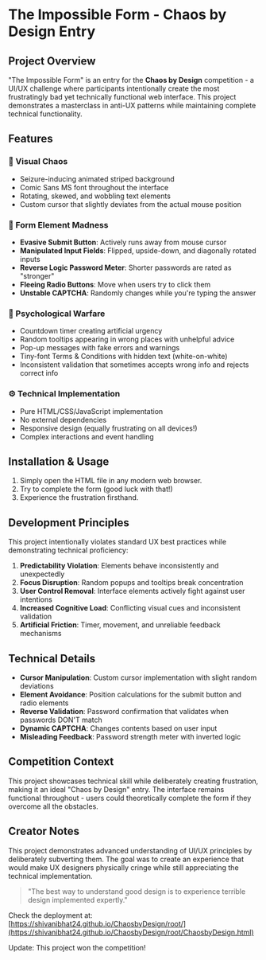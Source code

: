 # The Impossible Form - Chaos by Design Entry

## Project Overview

"The Impossible Form" is an entry for the **Chaos by Design** competition - a UI/UX challenge where participants intentionally create the most frustratingly bad yet technically functional web interface. This project demonstrates a masterclass in anti-UX patterns while maintaining complete technical functionality.

## Features

### 🎨 Visual Chaos
- Seizure-inducing animated striped background
- Comic Sans MS font throughout the interface
- Rotating, skewed, and wobbling text elements
- Custom cursor that slightly deviates from the actual mouse position

### 📝 Form Element Madness
- **Evasive Submit Button**: Actively runs away from mouse cursor
- **Manipulated Input Fields**: Flipped, upside-down, and diagonally rotated inputs
- **Reverse Logic Password Meter**: Shorter passwords are rated as "stronger"
- **Fleeing Radio Buttons**: Move when users try to click them
- **Unstable CAPTCHA**: Randomly changes while you're typing the answer

### 🧠 Psychological Warfare
- Countdown timer creating artificial urgency
- Random tooltips appearing in wrong places with unhelpful advice
- Pop-up messages with fake errors and warnings
- Tiny-font Terms & Conditions with hidden text (white-on-white)
- Inconsistent validation that sometimes accepts wrong info and rejects correct info

### ⚙️ Technical Implementation
- Pure HTML/CSS/JavaScript implementation
- No external dependencies
- Responsive design (equally frustrating on all devices!)
- Complex interactions and event handling

## Installation & Usage

1. Simply open the HTML file in any modern web browser.
2. Try to complete the form (good luck with that!)
3. Experience the frustration firsthand.

## Development Principles

This project intentionally violates standard UX best practices while demonstrating technical proficiency:

1. **Predictability Violation**: Elements behave inconsistently and unexpectedly
2. **Focus Disruption**: Random popups and tooltips break concentration
3. **User Control Removal**: Interface elements actively fight against user intentions
4. **Increased Cognitive Load**: Conflicting visual cues and inconsistent validation
5. **Artificial Friction**: Timer, movement, and unreliable feedback mechanisms

## Technical Details

- **Cursor Manipulation**: Custom cursor implementation with slight random deviations
- **Element Avoidance**: Position calculations for the submit button and radio elements
- **Reverse Validation**: Password confirmation that validates when passwords DON'T match
- **Dynamic CAPTCHA**: Changes contents based on user input
- **Misleading Feedback**: Password strength meter with inverted logic

## Competition Context

This project showcases technical skill while deliberately creating frustration, making it an ideal "Chaos by Design" entry. The interface remains functional throughout - users could theoretically complete the form if they overcome all the obstacles.

## Creator Notes

This project demonstrates advanced understanding of UI/UX principles by deliberately subverting them. The goal was to create an experience that would make UX designers physically cringe while still appreciating the technical implementation.

> "The best way to understand good design is to experience terrible design implemented expertly."

Check the deployment at: [https://shivanibhat24.github.io/ChaosbyDesign/root/](https://shivanibhat24.github.io/ChaosbyDesign/root/ChaosbyDesign.html)

Update: This project won the competition!
